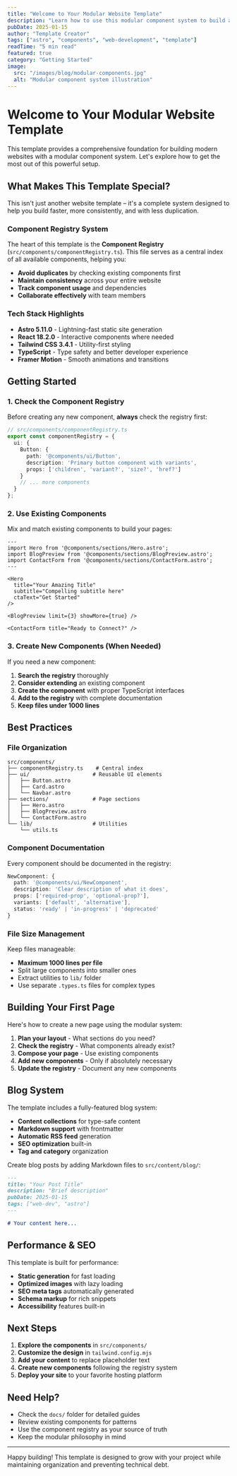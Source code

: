 ```yaml
---
title: "Welcome to Your Modular Website Template"
description: "Learn how to use this modular component system to build amazing websites faster than ever before."
pubDate: 2025-01-15
author: "Template Creator"
tags: ["astro", "components", "web-development", "template"]
readTime: "5 min read"
featured: true
category: "Getting Started"
image:
  src: "/images/blog/modular-components.jpg"
  alt: "Modular component system illustration"
---
```


# Welcome to Your Modular Website Template

This template provides a comprehensive foundation for building modern websites with a modular component system. Let's explore how to get the most out of this powerful setup.

## What Makes This Template Special?

This isn't just another website template – it's a complete system designed to help you build faster, more consistently, and with less duplication.

### Component Registry System

The heart of this template is the **Component Registry** (`src/components/componentRegistry.ts`). This file serves as a central index of all available components, helping you:

- **Avoid duplicates** by checking existing components first
- **Maintain consistency** across your entire website
- **Track component usage** and dependencies
- **Collaborate effectively** with team members

### Tech Stack Highlights

- **Astro 5.11.0** - Lightning-fast static site generation
- **React 18.2.0** - Interactive components where needed
- **Tailwind CSS 3.4.1** - Utility-first styling
- **TypeScript** - Type safety and better developer experience
- **Framer Motion** - Smooth animations and transitions

## Getting Started

### 1. Check the Component Registry

Before creating any new component, **always** check the registry first:

```typescript
// src/components/componentRegistry.ts
export const componentRegistry = {
  ui: {
    Button: {
      path: '@components/ui/Button',
      description: 'Primary button component with variants',
      props: ['children', 'variant?', 'size?', 'href?']
    }
    // ... more components
  }
};
```

### 2. Use Existing Components

Mix and match existing components to build your pages:

```astro
---
import Hero from '@components/sections/Hero.astro';
import BlogPreview from '@components/sections/BlogPreview.astro';
import ContactForm from '@components/sections/ContactForm.astro';
---

<Hero 
  title="Your Amazing Title"
  subtitle="Compelling subtitle here"
  ctaText="Get Started"
/>

<BlogPreview limit={3} showMore={true} />

<ContactForm title="Ready to Connect?" />
```

### 3. Create New Components (When Needed)

If you need a new component:

1. **Search the registry** thoroughly
2. **Consider extending** an existing component
3. **Create the component** with proper TypeScript interfaces
4. **Add to the registry** with complete documentation
5. **Keep files under 1000 lines**

## Best Practices

### File Organization

```
src/components/
├── componentRegistry.ts    # Central index
├── ui/                    # Reusable UI elements
│   ├── Button.astro
│   ├── Card.astro
│   └── Navbar.astro
├── sections/              # Page sections
│   ├── Hero.astro
│   ├── BlogPreview.astro
│   └── ContactForm.astro
└── lib/                   # Utilities
    └── utils.ts
```

### Component Documentation

Every component should be documented in the registry:

```typescript
NewComponent: {
  path: '@components/ui/NewComponent',
  description: 'Clear description of what it does',
  props: ['required-prop', 'optional-prop?'],
  variants: ['default', 'alternative'],
  status: 'ready' | 'in-progress' | 'deprecated'
}
```

### File Size Management

Keep files manageable:

- **Maximum 1000 lines per file**
- Split large components into smaller ones
- Extract utilities to `lib/` folder
- Use separate `.types.ts` files for complex types

## Building Your First Page

Here's how to create a new page using the modular system:

1. **Plan your layout** - What sections do you need?
2. **Check the registry** - What components already exist?
3. **Compose your page** - Use existing components
4. **Add new components** - Only if absolutely necessary
5. **Update the registry** - Document any new components

## Blog System

The template includes a fully-featured blog system:

- **Content collections** for type-safe content
- **Markdown support** with frontmatter
- **Automatic RSS feed** generation
- **SEO optimization** built-in
- **Tag and category** organization

Create blog posts by adding Markdown files to `src/content/blog/`:

```markdown
---
title: "Your Post Title"
description: "Brief description"
pubDate: 2025-01-15
tags: ["web-dev", "astro"]
---

# Your content here...
```

## Performance & SEO

This template is built for performance:

- **Static generation** for fast loading
- **Optimized images** with lazy loading
- **SEO meta tags** automatically generated
- **Schema markup** for rich snippets
- **Accessibility** features built-in

## Next Steps

1. **Explore the components** in `src/components/`
2. **Customize the design** in `tailwind.config.mjs`
3. **Add your content** to replace placeholder text
4. **Create new components** following the registry system
5. **Deploy your site** to your favorite hosting platform

## Need Help?

- Check the `docs/` folder for detailed guides
- Review existing components for patterns
- Use the component registry as your source of truth
- Keep the modular philosophy in mind

---

Happy building! This template is designed to grow with your project while maintaining organization and preventing technical debt.
